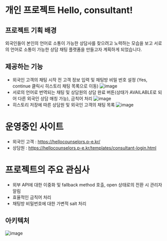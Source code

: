 # 개인 프로젝트 Hello, consultant!

## 프로젝트 기획 배경

외국인들이 본인의 언어로 소통이 가능한 상담사를 찾으려고 노력하는 모습을 보고 서로의 언어로 소통이 가능한 상담 채팅 플랫폼을 만들고자 계획하게 되었습니다.
<br />

## 제공하는 기능
- 외국인 고객의 채팅 시작 전 고객 정보 입력 및 채팅방 비밀 번호 설정 (Yes, continue 클릭시 히스토리 채팅 목록으로 이동)
![image](https://github.com/byeolhaha/hello-counselers/assets/108210958/470eca3f-e0eb-4d53-931a-87f5be5a00b2)
- 서로의 언어로 번역되는 채팅 및 상담원의 상담 완료 버튼(상태가 AVAILABLE로 되어 다른 외국인 상담 매칭 가능), 금칙어 처리
![image](https://github.com/byeolhaha/hello-counselers/assets/108210958/92056e34-5a55-4bf8-ab1f-4e85a152efba)
- 히스토리 저장에 따른 상담원 및 외국인 고객의 채팅 목록
![image](https://github.com/byeolhaha/hello-counselers/assets/108210958/efef140c-3bf6-4eef-b68f-e2abff665482)

# 운영중인 사이트

- 외국인 고객 : https://hellocounselors.p-e.kr/
- 상담원 : https://hellocounselors.p-e.kr/templates/consultant-login.html

# 프로젝트의 주요 관심사

- 외부 API에 대한 이중화 및 fallback method 호출, open 상태로의 전환 시 관리자 알림
- 효율적인 금칙어 처리
- 채팅방 비밀번호에 대한 가변적 salt 처리


## 아키텍처

![image](https://github.com/byeolhaha/hello-counselers/assets/108210958/4d69d83c-a5fa-4140-bfb5-d740b4d90975)





